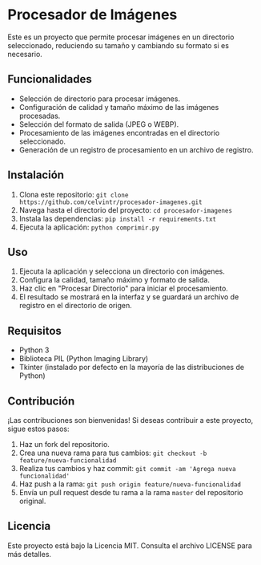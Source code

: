 # Procesador de Imágenes

Este es un proyecto que permite procesar imágenes en un directorio seleccionado, reduciendo su tamaño y cambiando su formato si es necesario.

## Funcionalidades

- Selección de directorio para procesar imágenes.
- Configuración de calidad y tamaño máximo de las imágenes procesadas.
- Selección del formato de salida (JPEG o WEBP).
- Procesamiento de las imágenes encontradas en el directorio seleccionado.
- Generación de un registro de procesamiento en un archivo de registro.

## Instalación

1. Clona este repositorio: `git clone https://github.com/celvintr/procesador-imagenes.git`
2. Navega hasta el directorio del proyecto: `cd procesador-imagenes`
3. Instala las dependencias: `pip install -r requirements.txt`
4. Ejecuta la aplicación: `python comprimir.py`

## Uso

1. Ejecuta la aplicación y selecciona un directorio con imágenes.
2. Configura la calidad, tamaño máximo y formato de salida.
3. Haz clic en "Procesar Directorio" para iniciar el procesamiento.
4. El resultado se mostrará en la interfaz y se guardará un archivo de registro en el directorio de origen.

## Requisitos

- Python 3
- Biblioteca PIL (Python Imaging Library)
- Tkinter (instalado por defecto en la mayoría de las distribuciones de Python)

## Contribución

¡Las contribuciones son bienvenidas! Si deseas contribuir a este proyecto, sigue estos pasos:

1. Haz un fork del repositorio.
2. Crea una nueva rama para tus cambios: `git checkout -b feature/nueva-funcionalidad`
3. Realiza tus cambios y haz commit: `git commit -am 'Agrega nueva funcionalidad'`
4. Haz push a la rama: `git push origin feature/nueva-funcionalidad`
5. Envía un pull request desde tu rama a la rama `master` del repositorio original.

## Licencia

Este proyecto está bajo la Licencia MIT. Consulta el archivo LICENSE para más detalles.
